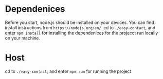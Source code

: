 # Dependenices

Before you start, node.js should be installed on your devices. You can find install instructions from `https://nodejs.org/en/`.
cd to `./easy-contact`, and enter `npm install` for installing the dependenices for the projecct run locally on your machine.

# Host

cd to `./easy-contact`, and enter `npm run` for running the project
